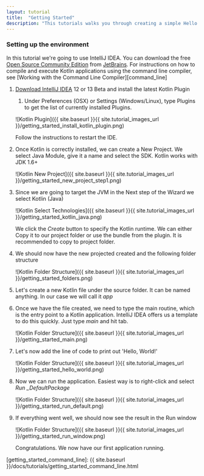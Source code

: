 ```yaml
---
layout: tutorial
title:  "Getting Started"
description: "This tutorials walks you through creating a simple Hello World application using IntelliJ IDEA"
---
```




### Setting up the environment

In this tutorial we're going to use IntelliJ IDEA. You can download the free [Open Source Community Edition][intellijdownload] from [JetBrains][jetbrains].
For instructions on how to compile and execute Kotlin applications using the command line compiler, see [Working with the Command Line Compiler][command_line]

1. [Download IntelliJ IDEA][intellijdownload] 12 or 13 Beta and install the latest Kotlin Plugin
    1. Under Preferences (OSX) or Settings (Windows/Linux), type Plugins to get the list of currently installed Plugins.

    ![Kotlin Plugin]({{ site.baseurl }}{{ site.tutorial_images_url }}/getting_started_install_kotlin_plugin.png)

    Follow the instructions to restart the IDE.

2. Once Kotlin is correctly installed, we can create a New Project. We select Java Module, give it a name and select the SDK. Kotlin works with JDK 1.6+

    ![Kotlin New Project]({{ site.baseurl }}{{ site.tutorial_images_url }}/getting_started_new_project_step1.png)

3. Since we are going to target the JVM in the Next step of the Wizard we select Kotlin (Java)

    ![Kotlin Select Technologies]({{ site.baseurl }}{{ site.tutorial_images_url }}/getting_started_kotlin_java.png)

    We click the *Create* button to specify the Kotlin runtime. We can either Copy it to our project folder or use the bundle from the plugin. It is recommended to copy
    to project folder.

4. We should now have the new projected created and the following folder structure

    ![Kotlin Folder Structure]({{ site.baseurl }}{{ site.tutorial_images_url }}/getting_started_folders.png)

5. Let's create a new Kotlin file under the source folder. It can be named anything. In our case we will call it *app*

6. Once we have the file created, we need to type the main routine, which is the entry point to a Kotlin application. IntelliJ IDEA offers us a template to do this quickly. Just type *main* and hit tab.

    ![Kotlin Folder Structure]({{ site.baseurl }}{{ site.tutorial_images_url }}/getting_started_main.png)

7. Let's now add the line of code to print out 'Hello, World!'

    ![Kotlin Folder Structure]({{ site.baseurl }}{{ site.tutorial_images_url }}/getting_started_hello_world.png)

8. Now we can run the application. Easiest way is to right-click and select *Run _DefaultPackage*

    ![Kotlin Folder Structure]({{ site.baseurl }}{{ site.tutorial_images_url }}/getting_started_run_default.png)

9. If everything went well, we should now see the result in the Run window

    ![Kotlin Folder Structure]({{ site.baseurl }}{{ site.tutorial_images_url }}/getting_started_run_window.png)

    Congratulations. We now have our first application running.



[intellijdownload]: http://www.jetbrains.com/idea/download/index.html
[jetbrains]: http://www.jetbrains.com
[webdemo]: http://kotlin-demo.jetbrains.com
[getting_started_command_line]: {{ site.baseurl }}/docs/tutorials/getting_started_command_line.html

